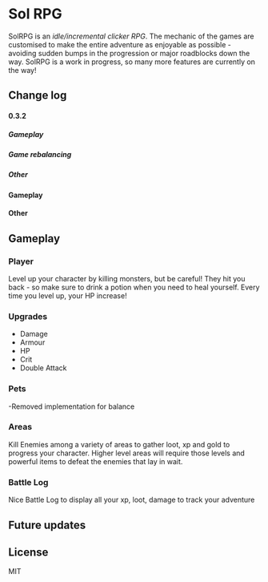 # Sol RPG

SolRPG is an _idle/incremental clicker RPG_.
The mechanic of the games are customised to make the entire adventure as enjoyable as possible - avoiding sudden bumps in the progression or major roadblocks down the way.
SolRPG is a work in progress, so many more features are currently on the way!

## Change log

#### 0.3.2

##### Gameplay

##### Game rebalancing

##### Other

#### Gameplay


#### Other

## Gameplay

### Player

Level up your character by killing monsters, but be careful! They hit you back - so make sure to drink a potion when you need to heal yourself.
Every time you level up, your HP increase!

### Upgrades

- Damage
- Armour
- HP
- Crit
- Double Attack

### Pets
-Removed implementation for balance

### Areas
Kill Enemies among a variety of areas to gather loot, xp and gold to progress your character. Higher level areas will require those levels and powerful items to defeat the enemies that lay in wait.

### Battle Log
Nice Battle Log to display all your xp, loot, damage to track your adventure

## Future updates

## License

MIT
